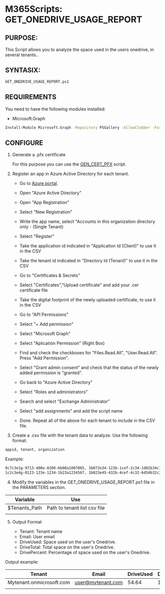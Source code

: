 # M365Scripts: GET_ONEDRIVE_USAGE_REPORT

## PURPOSE: 
   
   This Script allows you to analyze the space used in the users onedrive, in several tenants..
   
## SYNTASIX: 
    
```sh
GET_ONEDRIVE_USAGE_REPORT.ps1
```
## REQUIREMENTS
   
   You need to have the following modules installed:
   * Microsoft.Graph
   ```sh
   Install-Module Microsoft.Graph -Repository PSGallery -AllowClobber -Force
   ```

## CONFIGURE

1. Generate a .pfx certificate

   For this purpose you can use the [GEN_CERT_PFX](https://github.com/fmartineze/M365Scripts/tree/main/GET_CERT_PFX) script.

2. Register an app in Azure Active Directory for each tenant.

   * Go to [Azure portal](https://portal.azure.com/).
   * Open "Azure Active Directory"
   * Open "App Registration"
   * Select "New Registration"
   * Write the app name, select "Accounts in this organization directory only - (Single Tenant)
   * Select "Register"
   * Take the application id indicated in "Application Id (Client)"  to use it in the CSV
   * Take the tenant id indicated in "Directory Id (Tenant)"  to use it in the CSV
   * Go to "Certificates & Secrets"
   * Select "Certificates","Upload certificate" and add your .cer certificate file
   * Take the digital footprint of the newly uploaded certificate,  to use it in the CSV
   * Go to "API Permissions"
   * Select "+ Add permission"
   * Select "Microsoft Graph"
   * Select "Aplicatión Permission" (Right Box)
   * Find and check the checkboxes for "Files.Read.All", "User.Read.All". Press "Add Permission".
   * Select "Grant admin consent" and check that the status of the newly added permission is "granted".
   * Go back to "Azure Active Directory"
   * Select "Roles and administrators"
   * Search and select "Exchange Administrator"
   * Select "add assignments" and add the script name

   * Done. Repeat all of the above for each tenant to include in the CSV file.

3. Create a .csv file with the tenant data to analyze. Use the following format:

```sh
appid, tenant, organization
```

Example:
```sh
9c7c3e1g-9713-400e-8200-6b00a1007005, 1b072e34-123b-1cef-2c34-1d02b34c1d2d, mytenant1.onmicrosoft.com
1c2c3e4g-0123-123e-1234-1b23a1234567, 1b023e45-432b-4cef-4c32-6d54b32c3d1d, mytenant2.onmicrosoft.com
```

4. Modify the variables in the GET_ONEDRIVE_USAGE_REPORT.ps1 file in the PARAMETERS section.

| Variable         | Use
|------------------|-------------------------------
|$Tenants_Path     | Path to tenant list csv file
|                  |

5. Output Format

   * Tenant: Tenant name
   * Email: User email
   * DriveUsed: Space used on the user's Onedrive.
   * DriveTotal: Total space on the user's Onedrive.
   * DrivePercent: Percentage of space used on the user's Onedrive.

Output example:

|Tenant                    | Email                 | DriveUsed    | DriveTotal      | DrivePercent |
|--------------------------|-----------------------|--------------|-----------------|--------------|
|Mytenant.onmicrosoft.com  | user@mytenant.com     |  54.64       |  1024           |       5.34   |  
|                          |                       |              |                 |              |

